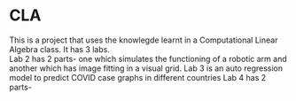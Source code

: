 # CLA
This is a project that uses the knowlegde learnt in a Computational Linear Algebra class. It has 3 labs.	
Lab 2 has 2 parts- one which simulates the functioning of a robotic arm and another which has image fitting in a visual grid. 
	Lab 3 is an auto regression model to predict COVID case graphs in different countries
	Lab 4 has 2 parts- 
